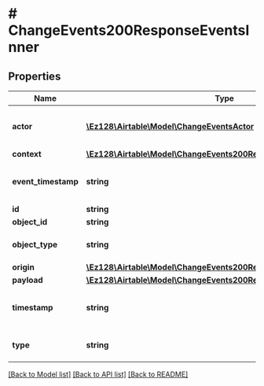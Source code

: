 # # ChangeEvents200ResponseEventsInner

## Properties

Name | Type | Description | Notes
------------ | ------------- | ------------- | -------------
**actor** | [**\Ez128\Airtable\Model\ChangeEventsActor**](ChangeEventsActor.md) | The actor that caused the change event. Note that this could be a user or an internal system. |
**context** | [**\Ez128\Airtable\Model\ChangeEvents200ResponseEventsInnerContext**](ChangeEvents200ResponseEventsInnerContext.md) |  |
**event_timestamp** | **string** | A date timestamp in the ISO format, eg:\&quot;2018-01-01T00:00:00.000Z\&quot; |
**id** | **string** |  |
**object_id** | **string** | ID of the affected object. |
**object_type** | **string** | Type of the affected object. Currently only &#39;base&#39;. |
**origin** | [**\Ez128\Airtable\Model\ChangeEvents200ResponseEventsInnerOrigin**](ChangeEvents200ResponseEventsInnerOrigin.md) |  |
**payload** | [**\Ez128\Airtable\Model\ChangeEvents200ResponseEventsInnerPayload**](ChangeEvents200ResponseEventsInnerPayload.md) |  |
**timestamp** | **string** | A date timestamp in the ISO format, eg:\&quot;2018-01-01T00:00:00.000Z\&quot; |
**type** | **string** | The type of event. **base_modified** is currently the only value. |

[[Back to Model list]](../../README.md#models) [[Back to API list]](../../README.md#endpoints) [[Back to README]](../../README.md)
